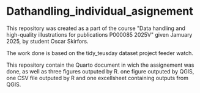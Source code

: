 # Dathandling_individual_asignement
This repository was created as a part of the course "Data handling and high-quality illustrations for publications P000085 2025V" given Jamuary 2025, by student Oscar Skirfors.

The work done is based on the tidy_teusday dataset project feeder watch.

This repository contain the Quarto document in wich the assignement was done, as well as three figures outputed by R. one figure outputed by QGIS, one CSV file outputed by R and one excellsheet containing outputs from QGIS.
